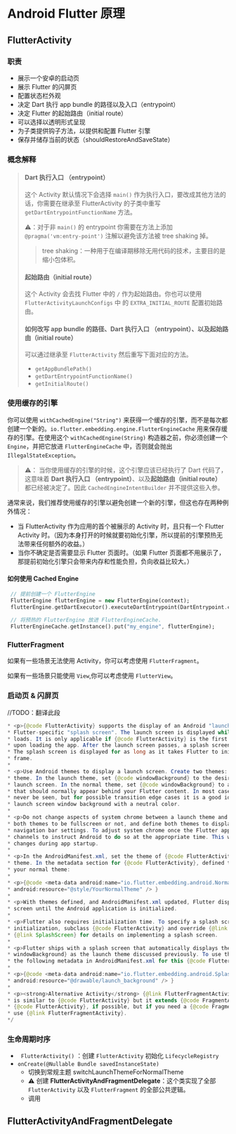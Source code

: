 # Android Flutter 原理

## FlutterActivity

### 职责

- 展示一个安卓的启动页
- 展示 Flutter 的闪屏页
- 配置状态栏外观
- 决定 Dart 执行 app bundle 的路径以及入口（entrypoint）
- 决定 Flutter 的起始路由（initial route）
- 可以选择以透明形式呈现
- 为子类提供钩子方法，以提供和配置 Flutter 引擎
- 保存并储存当前的状态（shouldRestoreAndSaveState）

### 概念解释

> #### Dart 执行入口 （entrypoint）
>
> 这个 Activity 默认情况下会选择 `main()` 作为执行入口，要改成其他方法的话，你需要在继承至 FlutterActivity 的子类中重写 `getDartEntrypointFunctionName` 方法。 
>
> ⚠️：对于非 `main()` 的 entrypoint 你需要在方法上添加 `@pragma('vm:entry-point')` 注解以避免该方法被 tree shaking 掉。
>
> > tree shaking：一种用于在编译期移除无用代码的技术，主要目的是缩小包体积。
>
> #### 起始路由（initial route）
>
> 这个 Activity 会去找 Flutter 中的 `/` 作为起始路由。你也可以使用 `FlutterActivityLaunchConfigs` 中 的 `EXTRA_INITIAL_ROUTE` 配置初始路由。
>
> #### 如何改写 app bundle 的路径、Dart 执行入口 （entrypoint）、以及起始路由（initial route）
>
> 可以通过继承至 `FlutterActivity` 然后重写下面对应的方法。
>
> - `getAppBundlePath()`
> - `getDartEntrypointFunctionName()`
> - `getInitialRoute()`

### 使用缓存的引擎

你可以使用 `withCachedEngine("String")` 来获得一个缓存的引擎，而不是每次都创建一个新的。`io.flutter.embedding.engine.FlutterEngineCache` 用来保存缓存的引擎。在使用这个 `withCachedEngine(String)` 构造器之前，你必须创建一个 `Engine`，并把它放进 `FlutterEngineCache` 中，否则就会抛出 `IllegalStateException`。

>  ⚠️： 当你使用缓存的引擎的时候，这个引擎应该已经执行了 Dart 代码了，这意味着 **Dart 执行入口 （entrypoint）**、以及**起始路由（initial route）** 都已经被决定了。因此 `CachedEngineIntentBuilder` 并不提供这些入参。

通常来说，我们推荐使用缓存的引擎以避免创建一个新的引擎，但这也存在两种例外情况：

- 当 FlutterActivity 作为应用的首个被展示的 Activity 时，且只有一个 Flutter Activity 时。（因为本身打开的时候就要初始化引擎，所以提前的引擎预热无法带来任何额外的收益。）
- 当你不确定是否需要显示 Flutter 页面时。（如果 Flutter 页面都不用展示了，那提前初始化引擎只会带来内存和性能负担，负向收益比较大。）

#### 如何使用 Cached Engine

``` dart
 // 提前创建一个 FlutterEngine
 FlutterEngine flutterEngine = new FlutterEngine(context);
 flutterEngine.getDartExecutor().executeDartEntrypoint(DartEntrypoint.createDefault());
 
 // 将预热的 FlutterEngine 放进 FlutterEngineCache.
 FlutterEngineCache.getInstance().put("my_engine", flutterEngine);
```

### FlutterFragment

如果有一些场景无法使用 Activity，你可以考虑使用 `FlutterFragment`。 

如果有一些场景只能使用 `View`,你可以考虑使用 `FlutterView`。

### 启动页 & 闪屏页

//TODO：翻译此段

```java
* <p>{@code FlutterActivity} supports the display of an Android "launch screen" as well as a
* Flutter-specific "splash screen". The launch screen is displayed while the Android application
* loads. It is only applicable if {@code FlutterActivity} is the first {@code Activity} displayed
* upon loading the app. After the launch screen passes, a splash screen is optionally displayed.
* The splash screen is displayed for as long as it takes Flutter to initialize and render its first
* frame.
*
* <p>Use Android themes to display a launch screen. Create two themes: a launch theme and a normal
* theme. In the launch theme, set {@code windowBackground} to the desired {@code Drawable} for the
* launch screen. In the normal theme, set {@code windowBackground} to any desired background color
* that should normally appear behind your Flutter content. In most cases this background color will
* never be seen, but for possible transition edge cases it is a good idea to explicitly replace the
* launch screen window background with a neutral color.
*
* <p>Do not change aspects of system chrome between a launch theme and normal theme. Either define
* both themes to be fullscreen or not, and define both themes to display the same status bar and
* navigation bar settings. To adjust system chrome once the Flutter app renders, use platform
* channels to instruct Android to do so at the appropriate time. This will avoid any jarring visual
* changes during app startup.
*
* <p>In the AndroidManifest.xml, set the theme of {@code FlutterActivity} to the defined launch
* theme. In the metadata section for {@code FlutterActivity}, defined the following reference to
* your normal theme:
*
* <p>{@code <meta-data android:name="io.flutter.embedding.android.NormalTheme"
* android:resource="@style/YourNormalTheme" /> }
*
* <p>With themes defined, and AndroidManifest.xml updated, Flutter displays the specified launch
* screen until the Android application is initialized.
*
* <p>Flutter also requires initialization time. To specify a splash screen for Flutter
* initialization, subclass {@code FlutterActivity} and override {@link #provideSplashScreen()}. See
* {@link SplashScreen} for details on implementing a splash screen.
*
* <p>Flutter ships with a splash screen that automatically displays the exact same {@code
* windowBackground} as the launch theme discussed previously. To use that splash screen, include
* the following metadata in AndroidManifest.xml for this {@code FlutterActivity}:
*
* <p>{@code <meta-data android:name="io.flutter.embedding.android.SplashScreenDrawable"
* android:resource="@drawable/launch_background" /> }
*
* <p><strong>Alternative Activity</strong> {@link FlutterFragmentActivity} is also available, which
* is similar to {@code FlutterActivity} but it extends {@code FragmentActivity}. You should use
* {@code FlutterActivity}, if possible, but if you need a {@code FragmentActivity} then you should
* use {@link FlutterFragmentActivity}.
*/
```

### 生命周期时序

- ` FlutterActivity()` ：创建 `FlutterActivity` 初始化 `LifecycleRegistry`
- `onCreate(@Nullable Bundle savedInstanceState)`
  - 切换到常规主题 switchLaunchThemeForNormalTheme
  - ⚠️ 创建 **FlutterActivityAndFragmentDelegate**：这个类实现了全部 `FlutterActivity` 以及 `FlutterFragment` 的全部公共逻辑。
  - 调用

## FlutterActivityAndFragmentDelegate


